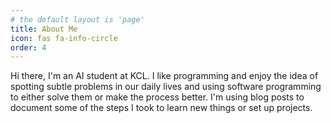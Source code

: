```yaml
---
# the default layout is 'page'
title: About Me
icon: fas fa-info-circle
order: 4
---
```


Hi there, I'm an AI student at KCL. I like programming and enjoy the idea of spotting subtle problems in our daily lives and using software programming to either solve them or make the process better. I'm using blog posts to document some of the steps I took to learn new things or set up projects.

<!-- I also enjoy films and books, so I'll make some recommendations and share my thoughts on them here. -->

<!-- ### My fav movie:
![input image](/assets/img/resources/blade-runner.webp){: width="350" height="589" style="max-width: 350px" .right}
 **Blade Runner** (Original and 2049) they are both equally good, but in different ways. I have also read the book, "Do Androids Dream of Electric Sheep?" I was surprised by the huge difference between them. It's kind of like open-source software; each of them has made some improvements on the other. But the core of the story, the dystopian emotion, and the philosophical discussion are kept perfectly.


![input image](/assets/img/resources/na-kim.webp){: width="200" height="589" style="max-width: 200px" .left}
### My fav book:
 **Klara and the Sun** This book was definitely my introduction to the sci-fi world (yep, that's late). As you can see, I have a passion for all those dystopian stories. I think the story is charming and beautiful, and at the centre of those dystopian stories, the theme of themes is love. We humans are not perfect; what makes us human is our contradictory emotions, our selfishness, shame, and a lot of other not so good things. The texts are beautiful. Ishiguro has crafted a believable world there, and I feel like I was right there with Klara, looking at the sunset.

 -->
